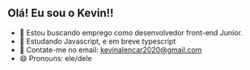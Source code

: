 ## Olá! Eu sou o Kevin!!


- 🔭 Estou buscando emprego como desenvolvedor front-end Junior.
- 🤔 Estudando Javascript, e em breve typescript
- 💬 Contate-me no email: kevinalencar2020@gmail.com
- 😄 Pronouns: ele/dele

